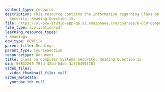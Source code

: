 ```yaml
---
content_type: resource
description: This resource contains the information regarding Class on Computer Systems
  Security, Reading Question 15.
file: https://ol-ocw-studio-app-qa.s3.amazonaws.com/courses/6-858-computer-systems-security-fall-2014/5683226576fd42bd04db3a526450f781_MIT6_858F14_Reading15.pdf
file_type: application/pdf
learning_resource_types:
- Readings
ocw_type: OCWFile
parent_title: Readings
parent_type: CourseSection
resourcetype: Document
title: Class on Computer Systems Security, Reading Question 15
uid: 56832265-76fd-42bd-04db-3a526450f781
video_files:
  video_thumbnail_file: null
video_metadata:
  youtube_id: null
---
```


